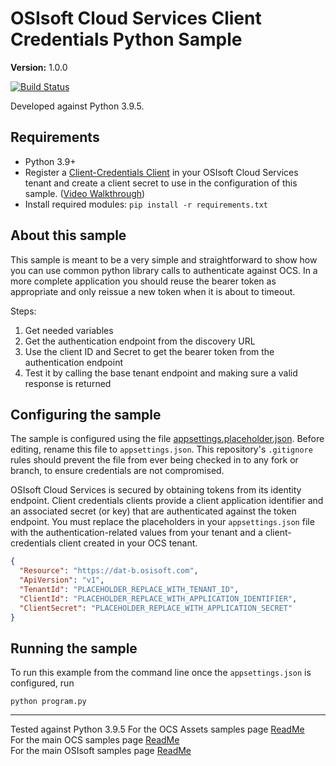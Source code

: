 # OSIsoft Cloud Services Client Credentials Python Sample

**Version:** 1.0.0

[![Build Status](https://dev.azure.com/osieng/engineering/_apis/build/status/product-readiness/OCS/osisoft.sample-ocs-authentication_client_credentials_simple-python?repoName=osisoft%2Fsample-ocs-authentication_client_credentials_simple-python&branchName=main)](https://dev.azure.com/osieng/engineering/_build/latest?definitionId=4392&repoName=osisoft%2Fsample-ocs-authentication_client_credentials_simple-python&branchName=main)

Developed against Python 3.9.5.

## Requirements

- Python 3.9+
- Register a [Client-Credentials Client](https://cloud.osisoft.com/clients) in your OSIsoft Cloud Services tenant and create a client secret to use in the configuration of this sample. ([Video Walkthrough](https://www.youtube.com/watch?v=JPWy0ZX9niU))
- Install required modules: `pip install -r requirements.txt`

## About this sample

This sample is meant to be a very simple and straightforward to show how you can use common python library calls to authenticate against OCS.  In a more complete application you should reuse the bearer token as appropriate and only reissue a new token when it is about to timeout.  

Steps:
1. Get needed variables
1. Get the authentication endpoint from the discovery URL
1. Use the client ID and Secret to get the bearer token from the authentication endpoint
1. Test it by calling the base tenant endpoint and making sure a valid response is returned

## Configuring the sample

The sample is configured using the file [appsettings.placeholder.json](appsettings.placeholder.json). Before editing, rename this file to `appsettings.json`. This repository's `.gitignore` rules should prevent the file from ever being checked in to any fork or branch, to ensure credentials are not compromised.

OSIsoft Cloud Services is secured by obtaining tokens from its identity endpoint. Client credentials clients provide a client application identifier and an associated secret (or key) that are authenticated against the token endpoint. You must replace the placeholders in your `appsettings.json` file with the authentication-related values from your tenant and a client-credentials client created in your OCS tenant.

```json
{
  "Resource": "https://dat-b.osisoft.com",
  "ApiVersion": "v1",
  "TenantId": "PLACEHOLDER_REPLACE_WITH_TENANT_ID",
  "ClientId": "PLACEHOLDER_REPLACE_WITH_APPLICATION_IDENTIFIER",
  "ClientSecret": "PLACEHOLDER_REPLACE_WITH_APPLICATION_SECRET"
}
```

## Running the sample

To run this example from the command line once the `appsettings.json` is configured, run

```shell
python program.py
```

---

Tested against Python 3.9.5
For the OCS Assets samples page [ReadMe](https://github.com/osisoft/OSI-Samples-OCS/blob/main/docs/ASSETS.md)  
For the main OCS samples page [ReadMe](https://github.com/osisoft/OSI-Samples-OCS)  
For the main OSIsoft samples page [ReadMe](https://github.com/osisoft/OSI-Samples)
